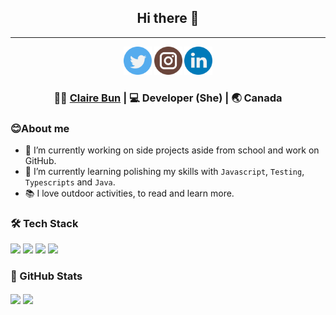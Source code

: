 <div align="center">
<h2>Hi there 👋</h2>
<hr>
<a href=""><img src="https://raw.githubusercontent.com/cbun097/cbun097/master/icons/twitter.png" height="45"/></a>
<a href=""><img src="https://raw.githubusercontent.com/cbun097/cbun097/master/icons/instagram.png" height="45"/></a>
<a href=""><img src="https://raw.githubusercontent.com/cbun097/cbun097/master/icons/linkedin.png" height="45"/></a>
</div>

<div align="center">
    <h3> 👩🏻 <a href="https://www.cbuns.ca/">Claire Bun</a> | 💻 Developer (She) | 🌏 Canada </h3>
</div>

### 😊About me

- 🔭 I’m currently working on side projects aside from school and work on GitHub.
- 🌱 I’m currently learning polishing my skills with `Javascript`, `Testing`, `Typescripts` and `Java`.
- 📚 I love outdoor activities, to read and learn more.

### 🛠 Tech Stack
![](https://img.shields.io/badge/Editor-VsCode-informational?style=for-the-badge&logo=appveyor&logo=intellij-idea&logoColor=white)
![](https://img.shields.io/badge/OS-Linux-informational?style=for-the-badge&logo=appveyor&logo=intellij-idea&logoColor=white)
![](https://img.shields.io/badge/OS-Mac-informational?style=for-the-badge&logo=appveyor&logo=intellij-idea&logoColor=white)
![](https://img.shields.io/badge/Code-JavaScript-informational?style=for-the-badge&logo=appveyor&logo=intellij-idea&logoColor=white)

### 🌟 GitHub Stats
<img align="center" src="https://github-readme-stats.vercel.app/api?username=cbun097&show_icons=true&theme=dracula"/>

<img align="center" src="https://github-readme-stats.vercel.app/api/top-langs/?username=cbun097&show_icons=true&theme=dracula">

<!--Resources
Icons: https://www.flaticon.com/packs/social-network-logo-collection
Github Stats: https://github.com/anuraghazra/github-readme-stats#github-stats-card
Badges: https://shields.io/
-->